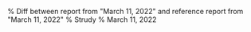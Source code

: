 % Diff between report from "March 11, 2022" and reference report from "March 11, 2022"
% Strudy
% March 11, 2022


